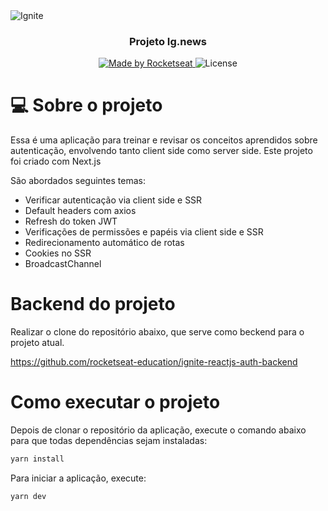 <img alt="Ignite" src="https://user-images.githubusercontent.com/17517028/143043650-2b13e5ca-8a59-497e-b6f8-ec5461492555.png" />

<h3 align="center">
  Projeto Ig.news
</h3>

<p align="center">
  <a href="https://rocketseat.com.br">
    <img alt="Made by Rocketseat" src="https://img.shields.io/badge/made%20by-Rocketseat-%2304D361">
  </a>

  <img alt="License" src="https://img.shields.io/badge/license-MIT-%2304D361">
</p>

# 💻 Sobre o projeto
Essa é uma aplicação para treinar e revisar os conceitos aprendidos sobre autenticação, envolvendo tanto client side como server side. Este projeto foi criado com Next.js

São abordados seguintes temas:

  - Verificar autenticação via client side e SSR
  - Default headers com axios
  - Refresh do token JWT
  - Verificações de permissões e papéis via client side e SSR
  - Redirecionamento automático de rotas
  - Cookies no SSR
  - BroadcastChannel

# Backend do projeto

Realizar o clone do repositório abaixo, que serve como beckend para o projeto atual.

https://github.com/rocketseat-education/ignite-reactjs-auth-backend

# Como executar o projeto

Depois de clonar o repositório da aplicação, execute o comando abaixo para que todas dependências sejam instaladas:

```bash
yarn install
```

Para iniciar a aplicação, execute:
```bash
yarn dev
```

